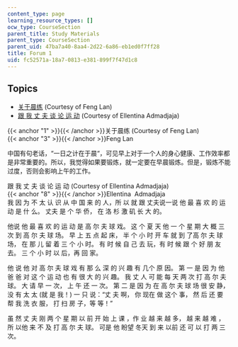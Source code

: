 ```yaml
---
content_type: page
learning_resource_types: []
ocw_type: CourseSection
parent_title: Study Materials
parent_type: CourseSection
parent_uid: 47ba7a40-8aa4-2d22-6a86-eb1ed0f7ff28
title: Forum 1
uid: fc52571a-18a7-0813-e381-899f7f47d1c8
---
```


Topics
------

*   [关于晨练](#3) (Courtesy of Feng Lan)
*   [跟 我 丈 夫 谈 论 运 动](#8) (Courtesy of Ellentina Admadjaja)

{{< anchor "1" >}}{{< /anchor >}}关于晨练 (Courtesy of Feng Lan)  
{{< anchor "3" >}}{{< /anchor >}}Feng Lan 

中国有句老话，“一日之计在于晨“，可见早上对于一个人的身心健康、工作效率都是非常重要的。所以，我觉得如果要锻炼，就一定要在早晨锻炼。但是，锻炼不能过度，否则会影响上午的工作。

跟 我 丈 夫 谈 论 运 动 (Courtesy of Ellentina Admadjaja)  
{{< anchor "8" >}}{{< /anchor >}}Ellentina  Admadjaja  
我 因 为 不 太 认 识 从 中 国 来 的 人，所 以 就 跟 丈夫说一说 他 最 喜 欢 的 运动 是 什 么。 丈夫 是 个 华 侨， 在 洛 杉 激 矶 长 大 的。  
  
他说 他 最 喜 欢 的 运 动 是 高 尔 夫 球 戏。 这 个 夏 天 他 一 个 星 期 大 概 三 次 到 高 尔 夫 球 场。 早 上 五 点 起 床， 半 个 小 时 开 车 就 到 了高 尔 夫 球 场， 在 那 儿 留 着 三 个 小 时。 有 时 候 自 己 去 玩，有 时 候 跟 个 好 朋 友 去。 三 个 小 时 以 后，再 回 家。  
  
他 说 他 对 高 尔 夫 球 戏 有 那 么 深 的 兴 趣 有 几个 原 因。 第 一 是 因 为 他 爸 爸 对 这 个 运 动 也 有 很 大 的 兴 趣。 我 丈 人 可 能 每 天 两 次 打 高 尔 夫 球。 大 请 早 一 次， 上 午 还 一 次。 第 二 是 因 为 在 高 尔 夫 球 场 很 安 静， 没 有 太 太 (就 是 我！) 一 只 说：“丈 夫 啊， 你 现在 做 这个 事， 然 后 还 要 帮 我 洗 衣 服， 打 扫 房 子，等 等！”  
  
虽 然 丈 夫 刚 两 个 星 期 以 前 开 始 上 课 ，作 业 越 来 越 多， 越 来 越 难 ，所 以他 来 不 及 打 高 尔 夫 球。 可是 他 盼望 冬天 到 来 以前 还 可 以 打 两 三 次。